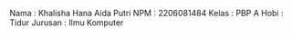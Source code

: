 Nama    : Khalisha Hana Aida Putri
NPM     : 2206081484
Kelas   : PBP A
Hobi    : Tidur
Jurusan : Ilmu Komputer